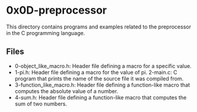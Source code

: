 # 0x0D-preprocessor
This directory contains programs and examples related to the preprocessor in the C programming language.

## Files

- 0-object_like_macro.h: Header file defining a macro for a specific value.
- 1-pi.h: Header file defining a macro for the value of pi.
2-main.c: C program that prints the name of the source file it was compiled from.
- 3-function_like_macro.h: Header file defining a function-like macro that computes the absolute value of a number.
- 4-sum.h: Header file defining a function-like macro that computes the sum of two numbers.

